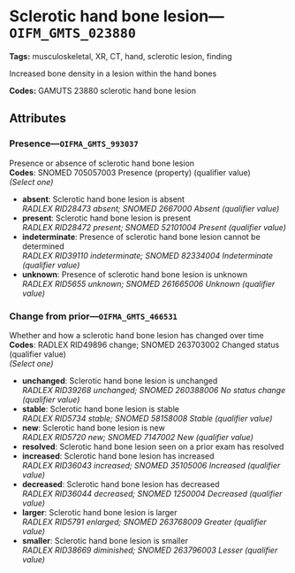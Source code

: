 # Sclerotic hand bone lesion—`OIFM_GMTS_023880`

**Tags:** musculoskeletal, XR, CT, hand, sclerotic lesion, finding

Increased bone density in a lesion within the hand bones

**Codes:** GAMUTS 23880 sclerotic hand bone lesion

## Attributes

### Presence—`OIFMA_GMTS_993037`

Presence or absence of sclerotic hand bone lesion  
**Codes**: SNOMED 705057003 Presence (property) (qualifier value)  
*(Select one)*

- **absent**: Sclerotic hand bone lesion is absent  
_RADLEX RID28473 absent; SNOMED 2667000 Absent (qualifier value)_
- **present**: Sclerotic hand bone lesion is present  
_RADLEX RID28472 present; SNOMED 52101004 Present (qualifier value)_
- **indeterminate**: Presence of sclerotic hand bone lesion cannot be determined  
_RADLEX RID39110 indeterminate; SNOMED 82334004 Indeterminate (qualifier value)_
- **unknown**: Presence of sclerotic hand bone lesion is unknown  
_RADLEX RID5655 unknown; SNOMED 261665006 Unknown (qualifier value)_

### Change from prior—`OIFMA_GMTS_466531`

Whether and how a sclerotic hand bone lesion has changed over time  
**Codes**: RADLEX RID49896 change; SNOMED 263703002 Changed status (qualifier value)  
*(Select one)*

- **unchanged**: Sclerotic hand bone lesion is unchanged  
_RADLEX RID39268 unchanged; SNOMED 260388006 No status change (qualifier value)_
- **stable**: Sclerotic hand bone lesion is stable  
_RADLEX RID5734 stable; SNOMED 58158008 Stable (qualifier value)_
- **new**: Sclerotic hand bone lesion is new  
_RADLEX RID5720 new; SNOMED 7147002 New (qualifier value)_
- **resolved**: Sclerotic hand bone lesion seen on a prior exam has resolved  
- **increased**: Sclerotic hand bone lesion has increased  
_RADLEX RID36043 increased; SNOMED 35105006 Increased (qualifier value)_
- **decreased**: Sclerotic hand bone lesion has decreased  
_RADLEX RID36044 decreased; SNOMED 1250004 Decreased (qualifier value)_
- **larger**: Sclerotic hand bone lesion is larger  
_RADLEX RID5791 enlarged; SNOMED 263768009 Greater (qualifier value)_
- **smaller**: Sclerotic hand bone lesion is smaller  
_RADLEX RID38669 diminished; SNOMED 263796003 Lesser (qualifier value)_